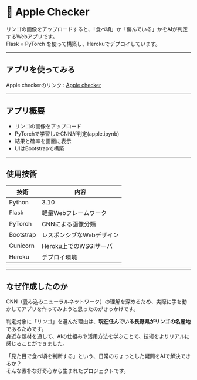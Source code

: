

# 🍏 Apple Checker

リンゴの画像をアップロードすると、「食べ頃」か「傷んでいる」かをAIが判定するWebアプリです。  
Flask × PyTorch を使って構築し、Herokuでデプロイしています。



---

##  アプリを使ってみる

Apple checkerのリンク : [Apple checker](https://fresh-or-rotten-a4bdf2469776.herokuapp.com/)

---

##  アプリ概要

- リンゴの画像をアップロード
- PyTorchで学習したCNNが判定(apple.ipynb)
- 結果と確率を画面に表示
- UIはBootstrapで構築

---

##  使用技術

| 技術       | 内容                                  |
|------------|---------------------------------------|
| Python     | 3.10                                   |
| Flask      | 軽量Webフレームワーク                  |
| PyTorch    | CNNによる画像分類                     |
| Bootstrap  | レスポンシブなWebデザイン             |
| Gunicorn   | Heroku上でのWSGIサーバ                 |
| Heroku     | デプロイ環境                           |

---

##  なぜ作成したのか

CNN（畳み込みニューラルネットワーク）の理解を深めるため、実際に手を動かしてアプリを作ってみようと思ったのがきっかけです。

判定対象に「リンゴ」を選んだ理由は、**現在住んでいる長野県がリンゴの名産地**であるためです。  
身近な題材を通して、AIの仕組みや活用方法を学ぶことで、技術をよりリアルに感じることができました。

「見た目で食べ頃を判断する」という、日常のちょっとした疑問をAIで解決できるか？  
そんな素朴な好奇心から生まれたプロジェクトです。

